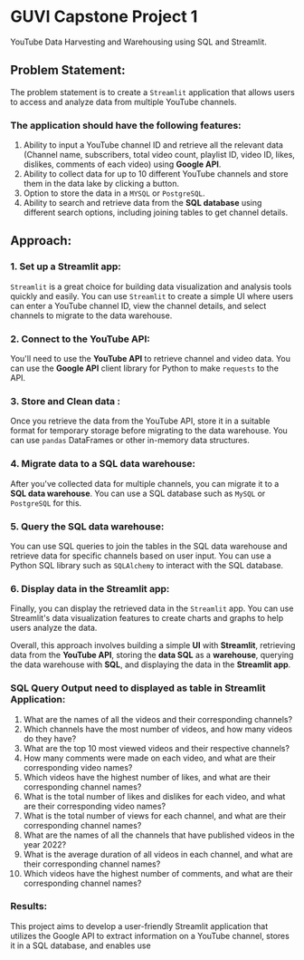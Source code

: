 # GUVI Capstone Project 1
YouTube Data Harvesting and Warehousing using SQL and Streamlit.

## Problem Statement:
The problem statement is to create a `Streamlit` application that allows users to access and analyze data from multiple YouTube channels.
  
### The application should have the following features:
1. Ability to input a YouTube channel ID and retrieve all the relevant data (Channel name, subscribers, total video count, playlist ID, video ID, likes, dislikes, comments of each video) using **Google API**.
2. Ability to collect data for up to 10 different YouTube channels and store them in the data lake by clicking a button.
3. Option to store the data in a `MYSQL` or `PostgreSQL`.
4. Ability to search and retrieve data from the **SQL database** using different search options, including joining tables to get channel details.
      
## Approach:

### 1. Set up a Streamlit app:
`Streamlit` is a great choice for building data visualization and analysis tools quickly and easily. You can use `Streamlit` to create a simple UI where users can enter a YouTube channel ID, view the channel details, and select channels to migrate to the data warehouse.

### 2. Connect to the YouTube API:
You'll need to use the **YouTube API** to retrieve channel and video data. You can use the **Google API** client library for Python to make `requests` to the API.

### 3. Store and Clean data :
Once you retrieve the data from the YouTube API, store it in a suitable format for temporary storage before migrating to the data warehouse. You can use `pandas` DataFrames or other in-memory data structures.

### 4. Migrate data to a SQL data warehouse:
After you've collected data for multiple channels, you can migrate it to a **SQL data warehouse**. You can use a SQL database such as `MySQL` or `PostgreSQL` for this.


### 5. Query the SQL data warehouse:
You can use SQL queries to join the tables in the SQL data warehouse and retrieve data for specific channels based on user input. You can use a Python SQL library such as `SQLAlchemy` to interact with the SQL database.

### 6. Display data in the Streamlit app:
Finally, you can display the retrieved data in the `Streamlit` app. You can use Streamlit's data visualization features to create charts and graphs to help users analyze the data.

Overall, this approach involves building a simple **UI** with **Streamlit**, retrieving data from the **YouTube API**, storing the **data SQL** as a **warehouse**, querying the data warehouse with **SQL**, and displaying the data in the **Streamlit app**.

### SQL Query Output need to displayed as table in Streamlit Application:
01. What are the names of all the videos and their corresponding channels? 
02. Which channels have the most number of videos, and how many videos do they have?
03. What are the top 10 most viewed videos and their respective channels?
04. How many comments were made on each video, and what are their corresponding video names?
05. Which videos have the highest number of likes, and what are their corresponding channel names?
06. What is the total number of likes and dislikes for each video, and what are their corresponding video names?
07. What is the total number of views for each channel, and what are their corresponding channel names?
08. What are the names of all the channels that have published videos in the year 2022?
09. What is the average duration of all videos in each channel, and what are their corresponding channel names?
10. Which videos have the highest number of comments, and what are their corresponding channel names?

### Results: 
This project aims to develop a user-friendly Streamlit application that utilizes the Google API to extract information on a YouTube channel, stores it in a SQL database, and enables use
